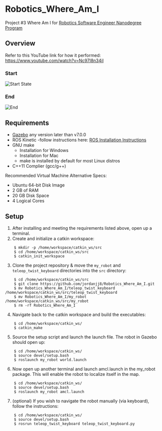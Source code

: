 # Robotics_Where_Am_I
Project #3 Where Am I for [Robotics Software Engineer Nanodegree Program](https://www.udacity.com/course/robotics-software-engineer--nd209)

## Overview 
Refer to this YouTube link for how it performed: https://www.youtube.com/watch?v=Nc97I8n34iI
### Start 
![Start State](https://github.com/jordanjj8/Robotics_Where_Am_I/blob/master/Start.png)

### End 
![End](https://github.com/jordanjj8/Robotics_Where_Am_I/blob/master/End.JPG)

## Requirements 
* [Gazebo](http://gazebosim.org/) any version later than v7.0.0 
* ROS Kinetic -follow instructions here: [ROS Installation Instructions](http://wiki.ros.org/ROS/Installation)
* GNU make 
  - Installation for Windows 
  - Installation for Mac
  - make is installed by default for most Linux distros 
* C++11 Complier (gcc/g++)

Recommended Virtual Machine Alternative Specs:
* Ubuntu 64-bit Disk Image 
* 2 GB of RAM 
* 20 GB Disk Space
* 4 Logical Cores 

## Setup
1. After installing and meeting the requirements listed above, open up a terminal.
2. Create and initialize a catkin workspace:
``` 
    $ mkdir -p /home/workspace/catkin_ws/src
    $ cd /home/workspace/catkin_ws/src
    $ catkin_init_workspace
```
3. Clone the project repository & move the `my_robot` and `teleop_twist_keyboard` directories into the `src` directory:
```
    $ cd /home/workspace/catkin_ws/src
    $ git clone https://github.com/jordanjj8/Robotics_Where_Am_I.git
    $ mv Robotics_Where_Am_I/teleop_twist_keyboard /home/workspace/catkin_ws/src/teleop_twist_keyboard 
    $ mv Robotics_Where_Am_I/my_robot /home/workspace/catkin_ws/src/my_robot
    $ rm -rf Robotics_Where_Am_I
```
4. Navigate back to the catkin workspace and build the executables:
```
    $ cd /home/workspace/catkin_ws/
    $ catkin_make
```
5. Source the setup script and launch the launch file. The robot in Gazebo should open up:
``` 
    $ cd /home/workspace/catkin_ws/
    $ source devel/setup.bash
    $ roslaunch my_robot world.launch 
```
6. Now open up another terminal and launch amcl.launch in the my_robot package. This will enable the robot to localize itself in the map.
```
    $ cd /home/workspace/catkin_ws/
    $ source devel/setup.bash
    $ roslaunch my_robot amcl.launch
```
7. (optional) If you wish to navigate the robot manually (via keyboard), follow the instructions:
```
    $ cd /home/workspace/catkin_ws/
    $ source devel/setup.bash
    $ rosrun teleop_twist_keyboard teleop_twist_keyboard.py
```


